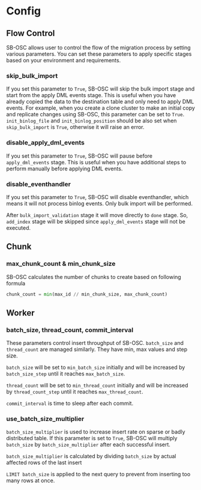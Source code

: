 # Config

## Flow Control
SB-OSC allows user to control the flow of the migration process by setting various parameters. You can set these parameters to apply specific stages based on your environment and requirements.

### skip_bulk_import
If you set this parameter to `True`, SB-OSC will skip the bulk import stage and start from the apply DML events stage. This is useful when you have already copied the data to the destination table and only need to apply DML events. For example, when you create a clone cluster to make an initial copy and replicate changes using SB-OSC, this parameter can be set to `True`. `init_binlog_file` and `init_binlog_position` should be also set when `skip_bulk_import` is `True`, otherwise it will raise an error.

### disable_apply_dml_events
If you set this parameter to `True`, SB-OSC will pause before `apply_dml_events` stage. This is useful when you have additional steps to perform manually before applying DML events.

### disable_eventhandler
If you set this parameter to `True`, SB-OSC will disable eventhandler, which means it will not process binlog events. Only bulk import will be performed.  

After `bulk_import_validation` stage it will move directly to `done` stage. So, `add_index` stage will be skipped since `apply_dml_events` stage will not be executed.


## Chunk
### max_chunk_count & min_chunk_size
SB-OSC calculates the number of chunks to create based on following formula
```python
chunk_count = min(max_id // min_chunk_size, max_chunk_count)
```

## Worker
### batch_size, thread_count, commit_interval
These parameters control insert throughput of SB-OSC. `batch_size` and `thread_count` are managed similarly. They have min, max values and step size.  

`batch_size` will be set to `min_batch_size` initially and will be increased by `batch_size_step` until it reaches `max_batch_size`. 

`thread_count` will be set to `min_thread_count` initially and will be increased by `thread_count_step` until it reaches `max_thread_count`. 

`commit_interval` is time to sleep after each commit.

### use_batch_size_multiplier
`batch_size_multiplier` is used to increase insert rate on sparse or badly distributed table. If this parameter is set to `True`, SB-OSC will multiply `batch_size` by `batch_size_multiplier` after each successful insert.  

`batch_size_multiplier` is calculated by dividing `batch_size` by actual affected rows of the last insert

`LIMIT batch_size` is applied to the next query to prevent from inserting too many rows at once.


